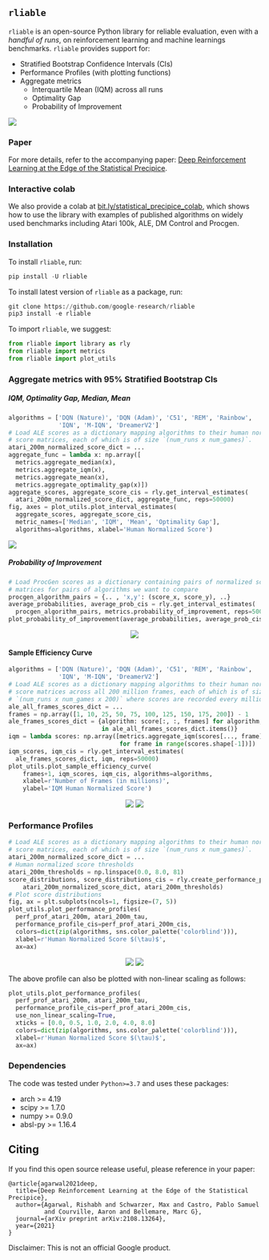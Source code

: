 
## `rliable`

`rliable` is an open-source Python library for reliable evaluation, even with a *handful
of runs*, on reinforcement learning and machine learnings benchmarks. `rliable`
provides support for:

 * Stratified Bootstrap Confidence Intervals (CIs)
 * Performance Profiles (with plotting functions)
 * Aggregate metrics
   * Interquartile Mean (IQM) across all runs
   * Optimality Gap
   * Probability of Improvement

<div align="left">
  <img src="https://raw.githubusercontent.com/google-research/rliable/master/images/aggregate_metric.png">
</div>

### Paper
For more details, refer to the accompanying paper:
[Deep Reinforcement Learning at the Edge of the Statistical Precipice](https://arxiv.org/pdf/2108.13264.pdf).

### Interactive colab
We also provide a colab at [bit.ly/statistical_precipice_colab](https://colab.sandbox.google.com/drive/1a0pSD-1tWhMmeJeeoyZM1A-HCW3yf1xR?usp=sharing),
which shows how to use the library with examples of published algorithms on
widely used benchmarks including Atari 100k, ALE, DM Control and Procgen.

### Installation

To install `rliable`, run:
```python
pip install -U rliable
```

To install latest version of `rliable` as a package, run:

```python
git clone https://github.com/google-research/rliable
pip3 install -e rliable
```

To import `rliable`, we suggest:

```python
from rliable import library as rly
from rliable import metrics
from rliable import plot_utils
```

### Aggregate metrics with 95% Stratified Bootstrap CIs


##### IQM, Optimality Gap, Median, Mean
```python
algorithms = ['DQN (Nature)', 'DQN (Adam)', 'C51', 'REM', 'Rainbow',
              'IQN', 'M-IQN', 'DreamerV2']
# Load ALE scores as a dictionary mapping algorithms to their human normalized
# score matrices, each of which is of size `(num_runs x num_games)`.
atari_200m_normalized_score_dict = ...
aggregate_func = lambda x: np.array([
  metrics.aggregate_median(x),
  metrics.aggregate_iqm(x),
  metrics.aggregate_mean(x),
  metrics.aggregate_optimality_gap(x)])
aggregate_scores, aggregate_score_cis = rly.get_interval_estimates(
  atari_200m_normalized_score_dict, aggregate_func, reps=50000)
fig, axes = plot_utils.plot_interval_estimates(
  aggregate_scores, aggregate_score_cis,
  metric_names=['Median', 'IQM', 'Mean', 'Optimality Gap'],
  algorithms=algorithms, xlabel='Human Normalized Score')
```

<div align="left">
  <img src="https://raw.githubusercontent.com/google-research/rliable/master/images/ale_interval_estimates.png">
</div>

##### Probability of Improvement
```python
# Load ProcGen scores as a dictionary containing pairs of normalized score
# matrices for pairs of algorithms we want to compare
procgen_algorithm_pairs = {.. , 'x,y': (score_x, score_y), ..}
average_probabilities, average_prob_cis = rly.get_interval_estimates(
  procgen_algorithm_pairs, metrics.probability_of_improvement, reps=50000)
plot_probability_of_improvement(average_probabilities, average_prob_cis)
```
<div align="center">
  <img src="https://raw.githubusercontent.com/google-research/rliable/master/images/procgen_probability_of_improvement.png">
</div>

#### Sample Efficiency Curve
```python
algorithms = ['DQN (Nature)', 'DQN (Adam)', 'C51', 'REM', 'Rainbow',
              'IQN', 'M-IQN', 'DreamerV2']
# Load ALE scores as a dictionary mapping algorithms to their human normalized
# score matrices across all 200 million frames, each of which is of size
# `(num_runs x num_games x 200)` where scores are recorded every million frame.
ale_all_frames_scores_dict = ...
frames = np.array([1, 10, 25, 50, 75, 100, 125, 150, 175, 200]) - 1
ale_frames_scores_dict = {algorithm: score[:, :, frames] for algorithm, score
                          in ale_all_frames_scores_dict.items()}
iqm = lambda scores: np.array([metrics.aggregate_iqm(scores[..., frame])
                               for frame in range(scores.shape[-1])])
iqm_scores, iqm_cis = rly.get_interval_estimates(
  ale_frames_scores_dict, iqm, reps=50000)
plot_utils.plot_sample_efficiency_curve(
    frames+1, iqm_scores, iqm_cis, algorithms=algorithms,
    xlabel=r'Number of Frames (in millions)',
    ylabel='IQM Human Normalized Score')
```
<div align="center">
  <img src="https://raw.githubusercontent.com/google-research/rliable/master/images/ale_legend.png">
  <img src="https://raw.githubusercontent.com/google-research/rliable/master/images/atari_sample_efficiency_iqm.png">
</div>

### Performance Profiles

```python
# Load ALE scores as a dictionary mapping algorithms to their human normalized
# score matrices, each of which is of size `(num_runs x num_games)`.
atari_200m_normalized_score_dict = ...
# Human normalized score thresholds
atari_200m_thresholds = np.linspace(0.0, 8.0, 81)
score_distributions, score_distributions_cis = rly.create_performance_profile(
    atari_200m_normalized_score_dict, atari_200m_thresholds)
# Plot score distributions
fig, ax = plt.subplots(ncols=1, figsize=(7, 5))
plot_utils.plot_performance_profiles(
  perf_prof_atari_200m, atari_200m_tau,
  performance_profile_cis=perf_prof_atari_200m_cis,
  colors=dict(zip(algorithms, sns.color_palette('colorblind'))),
  xlabel=r'Human Normalized Score $(\tau)$',
  ax=ax)
```
<div align="center">
  <img src="https://raw.githubusercontent.com/google-research/rliable/master/images/ale_legend.png">
  <img src="https://raw.githubusercontent.com/google-research/rliable/master/images/ale_score_distributions.png">
</div>

The above profile can also be plotted with non-linear scaling as follows:

```python
plot_utils.plot_performance_profiles(
  perf_prof_atari_200m, atari_200m_tau,
  performance_profile_cis=perf_prof_atari_200m_cis,
  use_non_linear_scaling=True,
  xticks = [0.0, 0.5, 1.0, 2.0, 4.0, 8.0]
  colors=dict(zip(algorithms, sns.color_palette('colorblind'))),
  xlabel=r'Human Normalized Score $(\tau)$',
  ax=ax)
```


### Dependencies
The code was tested under `Python>=3.7` and uses these packages:

- arch >= 4.19
- scipy >= 1.7.0
- numpy >= 0.9.0
- absl-py >= 1.16.4

Citing
------
If you find this open source release useful, please reference in your paper:

    @article{agarwal2021deep,
      title={Deep Reinforcement Learning at the Edge of the Statistical Precipice},
      author={Agarwal, Rishabh and Schwarzer, Max and Castro, Pablo Samuel
              and Courville, Aaron and Bellemare, Marc G},
      journal={arXiv preprint arXiv:2108.13264},
      year={2021}
    }

Disclaimer: This is not an official Google product.
